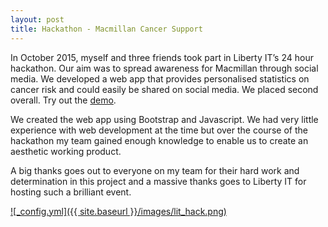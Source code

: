 ```yaml
---
layout: post
title: Hackathon - Macmillan Cancer Support
---
```

In October 2015, myself and three friends took part in Liberty IT’s 24 hour hackathon. Our aim was to spread awareness for Macmillan through social media. We developed a web app that provides personalised statistics on cancer risk and could easily be shared on social media. We placed second overall. Try out the <a href="http://jackohara.github.io/projects/LibertyITHackathon/" target="_blank">demo</a>.

We created the web app using Bootstrap and Javascript. We had very little experience with web development at the time but over the course of the hackathon my team gained enough knowledge to enable us to create an aesthetic working product. 

A big thanks goes out to everyone on my team for their hard work and determination in this project and a massive thanks goes to Liberty IT for hosting such a brilliant event.

<a href="http://jackohara.github.io/projects/LibertyITHackathon/" target="_blank">![_config.yml]({{ site.baseurl }}/images/lit_hack.png)</a>